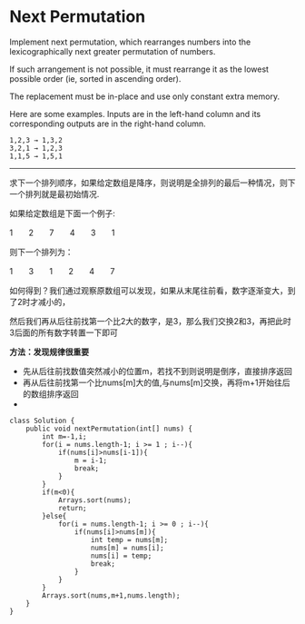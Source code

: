 # Next Permutation

Implement next permutation, which rearranges numbers into the lexicographically next greater permutation of numbers.

If such arrangement is not possible, it must rearrange it as the lowest possible order (ie, sorted in ascending order).

The replacement must be in-place and use only constant extra memory.

Here are some examples. Inputs are in the left-hand column and its corresponding outputs are in the right-hand column.
```
1,2,3 → 1,3,2
3,2,1 → 1,2,3
1,1,5 → 1,5,1
```
---
求下一个排列顺序，如果给定数组是降序，则说明是全排列的最后一种情况，则下一个排列就是最初始情况.

如果给定数组是下面一个例子:

1　　2　　7　　4　　3　　1

则下一个排列为：

1　　3　　1　　2　　4　　7

如何得到？我们通过观察原数组可以发现，如果从末尾往前看，数字逐渐变大，到了2时才减小的，

然后我们再从后往前找第一个比2大的数字，是3，那么我们交换2和3，再把此时3后面的所有数字转置一下即可

**方法：发现规律很重要**
* 先从后往前找数值突然减小的位置m，若找不到则说明是倒序，直接排序返回
* 再从后往前找第一个比nums[m]大的值,与nums[m]交换，再将m+1开始往后的数组排序返回
* 

```
class Solution {
    public void nextPermutation(int[] nums) {
        int m=-1,i;
        for(i = nums.length-1; i >= 1 ; i--){
            if(nums[i]>nums[i-1]){
                m = i-1;
                break;
            }
        }
        if(m<0){
            Arrays.sort(nums);
            return;
        }else{
            for(i = nums.length-1; i >= 0 ; i--){
                if(nums[i]>nums[m]){
                    int temp = nums[m];
                    nums[m] = nums[i];
                    nums[i] = temp;
                    break;
                }
            }            
        }
        Arrays.sort(nums,m+1,nums.length);
    }
}
```
